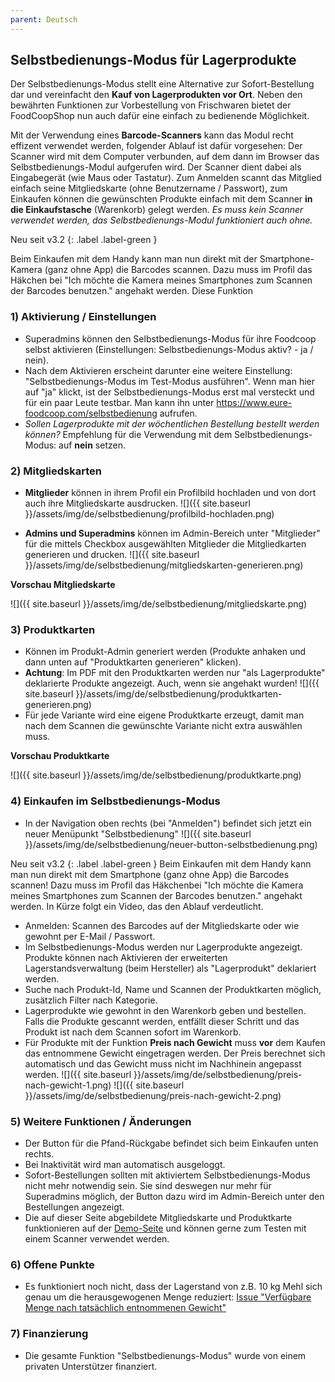 ```yaml
---
parent: Deutsch
---
```

## Selbstbedienungs-Modus für Lagerprodukte
Der Selbstbedienungs-Modus stellt eine Alternative zur Sofort-Bestellung dar und vereinfacht den **Kauf von Lagerprodukten vor Ort**. Neben den bewährten Funktionen zur Vorbestellung von Frischwaren bietet der FoodCoopShop nun auch dafür eine einfach zu bedienende Möglichkeit.

Mit der Verwendung eines **Barcode-Scanners** kann das Modul recht effizent verwendet werden, folgender Ablauf ist dafür vorgesehen: Der Scanner wird mit dem Computer verbunden, auf dem dann im Browser das Selbstbedienungs-Modul aufgerufen wird. Der Scanner dient dabei als Eingabegerät (wie Maus oder Tastatur). Zum Anmelden scannt das Mitglied einfach seine Mitgliedskarte (ohne Benutzername / Passwort), zum Einkaufen können die gewünschten Produkte einfach mit dem Scanner **in die Einkaufstasche** (Warenkorb) gelegt werden. *Es muss kein Scanner verwendet werden, das Selbstbedienungs-Modul funktioniert auch ohne.*

Neu seit v3.2
{: .label .label-green }

Beim Einkaufen mit dem Handy kann man nun direkt mit der Smartphone-Kamera (ganz ohne App) die Barcodes scannen. Dazu muss im Profil das Häkchen bei "Ich möchte die Kamera meines Smartphones zum Scannen der Barcodes benutzen." angehakt werden. Diese Funktion


### 1) Aktivierung / Einstellungen
* Superadmins können den Selbstbedienungs-Modus für ihre Foodcoop selbst aktivieren (Einstellungen: Selbstbedienungs-Modus aktiv? - ja / nein).
* Nach dem Aktivieren erscheint darunter eine weitere Einstellung: "Selbstbedienungs-Modus im Test-Modus ausführen". Wenn man hier auf "ja" klickt, ist der Selbstbedienungs-Modus erst mal versteckt und für ein paar Leute testbar. Man kann ihn unter https://www.eure-foodcoop.com/selbstbedienung aufrufen.
* *Sollen Lagerprodukte mit der wöchentlichen Bestellung bestellt werden können?* Empfehlung für die Verwendung mit dem Selbstbedienungs-Modus: auf **nein** setzen.

### 2) Mitgliedskarten
* **Mitglieder** können in ihrem Profil ein Profilbild hochladen und von dort auch ihre Mitgliedskarte ausdrucken.
![]({{ site.baseurl }}/assets/img/de/selbstbedienung/profilbild-hochladen.png)

* **Admins und Superadmins** können im Admin-Bereich unter "Mitglieder" für die mittels Checkbox ausgewählten Mitglieder die Mitgliedkarten generieren und drucken.
![]({{ site.baseurl }}/assets/img/de/selbstbedienung/mitgliedskarten-generieren.png)

**Vorschau Mitgliedskarte**

![]({{ site.baseurl }}/assets/img/de/selbstbedienung/mitgliedskarte.png)


### 3) Produktkarten
* Können im Produkt-Admin generiert werden (Produkte anhaken und dann unten auf "Produktkarten generieren" klicken).
* **Achtung**: Im PDF mit den Produktkarten werden nur "als Lagerprodukte" deklarierte Produkte angezeigt. Auch, wenn sie angehakt wurden!
![]({{ site.baseurl }}/assets/img/de/selbstbedienung/produktkarten-generieren.png)
* Für jede Variante wird eine eigene Produktkarte erzeugt, damit man nach dem Scannen die gewünschte Variante nicht extra auswählen muss.

**Vorschau Produktkarte**

![]({{ site.baseurl }}/assets/img/de/selbstbedienung/produktkarte.png)


### 4) Einkaufen im Selbstbedienungs-Modus
* In der Navigation oben rechts (bei "Anmelden") befindet sich jetzt ein neuer Menüpunkt "Selbstbedienung"
![]({{ site.baseurl }}/assets/img/de/selbstbedienung/neuer-button-selbstbedienung.png)

Neu seit v3.2
{: .label .label-green }
Beim Einkaufen mit dem Handy kann man nun direkt mit dem Smartphone (ganz ohne App) die Barcodes scannen! Dazu muss im Profil das Häkchenbei "Ich möchte die Kamera meines Smartphones zum Scannen der Barcodes benutzen." angehakt werden. In Kürze folgt ein Video, das den Ablauf verdeutlicht.

* Anmelden: Scannen des Barcodes auf der Mitgliedskarte oder wie gewohnt per E-Mail / Passwort.
* Im Selbstbedienungs-Modus werden nur Lagerprodukte angezeigt. Produkte können nach Aktivieren der erweiterten Lagerstandsverwaltung (beim Hersteller) als "Lagerprodukt" deklariert werden.
* Suche nach Produkt-Id, Name und Scannen der Produktkarten möglich, zusätzlich Filter nach Kategorie.
* Lagerprodukte wie gewohnt in den Warenkorb geben und bestellen. Falls die Produkte gescannt werden, entfällt dieser Schritt und das Produkt ist nach dem Scannen sofort im Warenkorb.
* Für Produkte mit der Funktion **Preis nach Gewicht** muss **vor** dem Kaufen das entnommene Gewicht eingetragen werden. Der Preis berechnet sich automatisch und das Gewicht muss nicht im Nachhinein angepasst werden.
![]({{ site.baseurl }}/assets/img/de/selbstbedienung/preis-nach-gewicht-1.png)
![]({{ site.baseurl }}/assets/img/de/selbstbedienung/preis-nach-gewicht-2.png)

### 5) Weitere Funktionen / Änderungen
* Der Button für die Pfand-Rückgabe befindet sich beim Einkaufen unten rechts.
* Bei Inaktivität wird man automatisch ausgeloggt.
* Sofort-Bestellungen sollten mit aktiviertem Selbstbedienungs-Modus nicht mehr notwendig sein. Sie sind deswegen nur mehr für Superadmins möglich, der Button dazu wird im Admin-Bereich unter den Bestellungen angezeigt.
* Die auf dieser Seite abgebildete Mitgliedskarte und Produktkarte funktionieren auf der [Demo-Seite](https://demo-de.foodcoopshop.com) und können gerne zum Testen mit einem Scanner verwendet werden.

### 6) Offene Punkte
* Es funktioniert noch nicht, dass der Lagerstand von z.B. 10 kg Mehl sich genau um die herausgewogenen Menge reduziert: [Issue "Verfügbare Menge nach tatsächlich entnommenen Gewicht"]({{site.repo_url}}/issues/336)

### 7) Finanzierung
* Die gesamte Funktion "Selbstbedienungs-Modus" wurde von einem privaten Unterstützer finanziert.